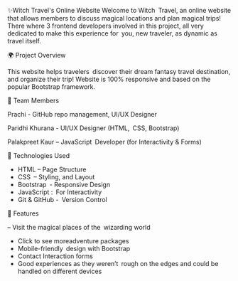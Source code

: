 ✨Witch Travel's Online Website
Welcome to Witch Travel, an online website that allows members to discuss magical locations and plan magical trips! There where 3 frontend developers involved in this project, all very dedicated to make this experience for you, new traveler, as dynamic as travel itself.

🌍 Project Overview

This website helps travelers discover their dream fantasy travel destination, and organize their trip! Website is 100% responsive and based on the popular Bootstrap framework. 

👥 Team Members

Prachi -  GitHub repo management, UI/UX Designer 

Paridhi Khurana - UI/UX Designer (HTML, CSS, Bootstrap)

Palakpreet Kaur – JavaScript Developer (for Interactivity & Forms)

🔧 Technologies Used

  - HTML – Page Structure
  - CSS – Styling, and Layout
  - Bootstrap - Responsive Design
  - JavaScript : For Interactivity
  - Git & GitHub - Version Control

🚀 Features

  – Visit the magical places of the wizarding world
  - Click to see moreadventure packages
  - Mobile-friendly design with Bootstrap
  - Contact Interaction forms
  - Good experiences as they weren’t rough on the edges and could be handled on different devices
